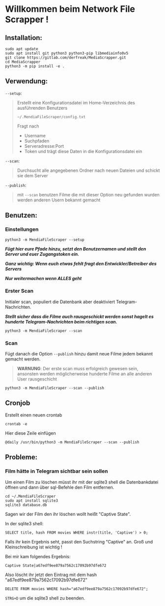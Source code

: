 # Willkommen beim Network File Scrapper !

## Installation:

```console
sudo apt update
sudo apt install git python3 python3-pip libmediainfo0v5
git clone https://gitlab.com/derfreak/MediaScrapper.git
cd MediaScrapper
python3 -m pip install -e .
```

## Verwendung:

```--setup```:
> Erstellt eine Konfigurationsdatei im Home-Verzeichnis des ausführenden Benutzers
>
> `~/.MendiaFileScraper/config.txt`
>
> Fragt nach
> - Username
> - Suchpfaden
> - Serveradresse:Port
> - Token
> und trägt diese Daten in die Konfigurationsdatei ein

```--scan```:
> Durchsucht alle angegebenen Ordner nach neuen Dateien und schickt sie dem Server

```--publish```:
> mit `--scan` benutzen
> Filme die mit dieser Option neu gefunden wurden werden anderen Usern bekannt gemacht


## Benutzen:
### Einstellungen

```console
python3 -m MendiaFileScraper --setup
```

***Fügt hier eure Pfade hinzu, setzt den Benutzernamen und stellt den Server und euer Zugangstoken ein.***

***Ganz wichtig: Wenn euch etwas fehlt fragt den Entwickler/Betreiber des Servers***

***Nur weitermachen wenn ALLES geht***

### Erster Scan
Initialer scan, populiert die Datenbank aber deaktiviert Telegram-Nachrichten.

***Stellt sicher dass die Filme auch rausgeschickt werden sonst hagelt es hunderte Telegram-Nachrichten beim richtigen scan.***

```console
python3 -m MendiaFileScraper --scan
```

### Scan

Fügt danach die Option `--publish` hinzu damit neue Filme jedem bekannt gemacht werden.

> **WARNUNG**: Der erste scan muss erfolgreich gewesen sein, ansonsten werden möglicherweise hunderte Filme an alle anderen User rausgeschicht

```console
python3 -m MendiaFileScraper --scan --publish
```

## Cronjob

Erstellt einen neuen crontab

```console
crontab -e
```

Hier diese Zeile einfügen

```console
@daily /usr/bin/python3 -m MendiaFileScraper --scan --publish
```

## Probleme:

### Film hätte in Telegram sichtbar sein sollen

Um einen Film zu löschen müsst ihr mit der sqlite3 shell die Datenbankdatei öffnen und dann über sql-Befehle den Film entfernen.

```console
cd ~/.MendiaFileScraper
sudo apt install sqlite3
sqlite3 database.db
```

Sagen wir der Film den ihr löschen wollt heißt "Captive State".

In der sqlite3 shell:
```sqlite-sql
SELECT title, hash FROM movies WHERE instr(title, 'Captive') > 0;
```
Falls ihr kein Ergebnis seht, passt den Suchstring "Captive" an.
Groß und Kleinschreibung ist wichtig !

Bei mir kam folgendes Ergebnis:
```sqlite-sql
Captive State|a67edf9ee879a7562c17092b97dfe672
```

Also löscht ihr jetzt den Eintrag mit dem hash "a67edf9ee879a7562c17092b97dfe672"
```sqlite-sql
DELETE FROM movies WHERE hash="a67edf9ee879a7562c17092b97dfe672";
```

`STRG+D` um die sqlite3 shell zu beenden.
